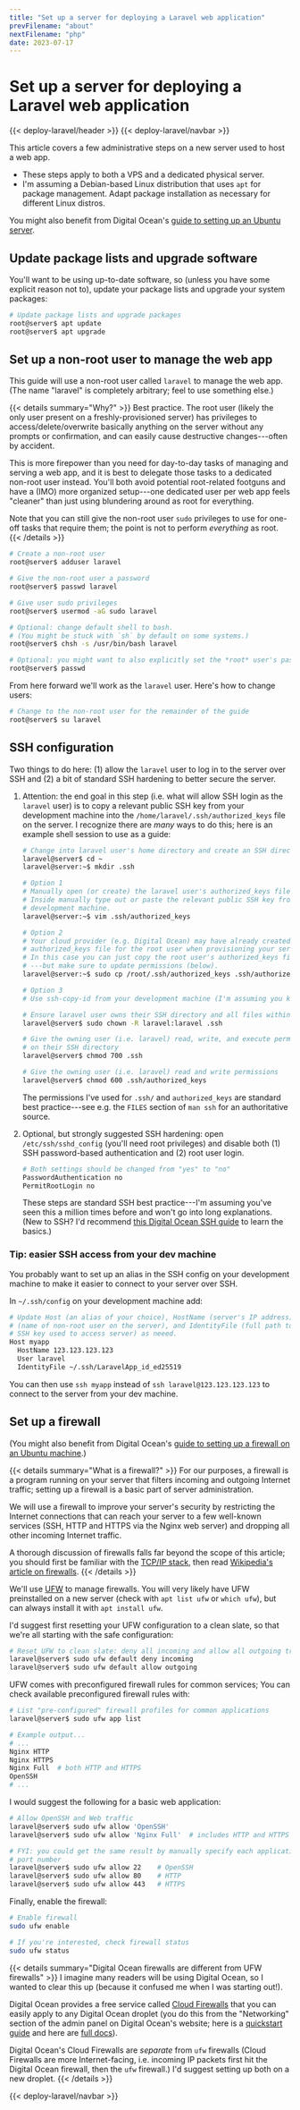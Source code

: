 ```yaml
---
title: "Set up a server for deploying a Laravel web application"
prevFilename: "about"
nextFilename: "php"
date: 2023-07-17
---
```


# Set up a server for deploying a Laravel web application

{{< deploy-laravel/header >}}
{{< deploy-laravel/navbar >}}

This article covers a few administrative steps on a new server used to host a web app.

- These steps apply to both a VPS and a dedicated physical server.
- I'm assuming a Debian-based Linux distribution that uses `apt` for package management.
  Adapt package installation as necessary for different Linux distros.

You might also benefit from Digital Ocean's [guide to setting up an Ubuntu server]( https://www.digitalocean.com/community/tutorials/initial-server-setup-with-ubuntu-22-04).

## Update package lists and upgrade software

You'll want to be using up-to-date software, so (unless you have some explicit reason not to), update your package lists and upgrade your system packages:

```bash
# Update package lists and upgrade packages
root@server$ apt update
root@server$ apt upgrade
```

## Set up a non-root user to manage the web app

This guide will use a non-root user called `laravel` to manage the web app.
(The name "laravel" is completely arbitrary; feel to use something else.)

{{< details summary="Why?" >}}
Best practice.
The root user (likely the only user present on a freshly-provisioned server) has privileges to access/delete/overwrite basically anything on the server without any prompts or confirmation, and can easily cause destructive changes---often by accident.

This is more firepower than you need for day-to-day tasks of managing and serving a web app, and it is best to delegate those tasks to a dedicated non-root user instead.
You'll both avoid potential root-related footguns and have a (IMO) more organized setup---one dedicated user per web app feels "cleaner" than just using blundering around as root for everything.

Note that you can still give the non-root user `sudo` privileges to use for one-off tasks that require them; the point is not to perform *everything* as root.
{{< /details >}}

```bash
# Create a non-root user
root@server$ adduser laravel

# Give the non-root user a password
root@server$ passwd laravel

# Give user sudo privileges
root@server$ usermod -aG sudo laravel

# Optional: change default shell to bash.
# (You might be stuck with `sh` by default on some systems.)
root@server$ chsh -s /usr/bin/bash laravel

# Optional: you might want to also explicitly set the *root* user's password 
root@server$ passwd
```

From here forward we'll work as the `laravel` user.
Here's how to change users:

```bash
# Change to the non-root user for the remainder of the guide
root@server$ su laravel
```

## SSH configuration

Two things to do here: (1) allow the `laravel` user to log in to the server over SSH and (2) a bit of standard SSH hardening to better secure the server.

1. Attention: the end goal in this step (i.e. what will allow SSH login as the `laravel` user) is to copy a relevant public SSH key from your development machine into the `/home/laravel/.ssh/authorized_keys` file on the server.
   I recognize there are *many* ways to do this; here is an example shell session to use as a guide:

   ```bash
   # Change into laravel user's home directory and create an SSH directory
   laravel@server$ cd ~
   laravel@server:~$ mkdir .ssh

   # Option 1
   # Manually open (or create) the laravel user's authorized_keys file.
   # Inside manually type out or paste the relevant public SSH key from your
   # development machine.
   laravel@server:~$ vim .ssh/authorized_keys

   # Option 2
   # Your cloud provider (e.g. Digital Ocean) may have already created an
   # authorized_keys file for the root user when provisioning your server.
   # In this case you can just copy the root user's authorized_keys file---
   # ---but make sure to update permissions (below).
   laravel@server:~$ sudo cp /root/.ssh/authorized_keys .ssh/authorized_keys

   # Option 3
   # Use ssh-copy-id from your development machine (I'm assuming you know how)

   # Ensure laravel user owns their SSH directory and all files within
   laravel@server$ sudo chown -R laravel:laravel .ssh

   # Give the owning user (i.e. laravel) read, write, and execute permissions
   # on their SSH directory
   laravel@server$ chmod 700 .ssh

   # Give the owning user (i.e. laravel) read and write permissions 
   laravel@server$ chmod 600 .ssh/authorized_keys
   ```

   The permissions I've used for `.ssh/` and `authorized_keys` are standard best practice---see e.g. the `FILES` section of `man ssh` for an authoritative source.

1. Optional, but strongly suggested SSH hardening: open `/etc/ssh/sshd_config` (you'll need root privileges) and disable both (1) SSH password-based authentication and (2) root user login.

   ```bash
   # Both settings should be changed from "yes" to "no"
   PasswordAuthentication no
   PermitRootLogin no
   ```
   
   These steps are standard SSH best practice---I'm assuming you've seen this a million times before and won't go into long explanations.
   (New to SSH? I'd recommend [this Digital Ocean SSH guide](https://www.digitalocean.com/community/tutorials/how-to-configure-ssh-key-based-authentication-on-a-linux-server) to learn the basics.)

### Tip: easier SSH access from your dev machine

You probably want to set up an alias in the SSH config on your development machine to make it easier to connect to your server over SSH.

In `~/.ssh/config` on your development machine add:

```bash
# Update Host (an alias of your choice), HostName (server's IP address), User
# (name of non-root user on the server), and IdentityFile (full path to private
# SSH key used to access server) as neeed.
Host myapp
  HostName 123.123.123.123
  User laravel
  IdentityFile ~/.ssh/LaravelApp_id_ed25519
```

You can then use `ssh myapp` instead of `ssh laravel@123.123.123.123` to connect to the server from your dev machine.

## Set up a firewall

(You might also benefit from Digital Ocean's [guide to setting up a firewall on an Ubuntu machine](https://www.digitalocean.com/community/tutorials/how-to-set-up-a-firewall-with-ufw-on-ubuntu-22-04).)

{{< details summary="What is a firewall?" >}}
For our purposes, a firewall is a program running on your server that filters incoming and outgoing Internet traffic; setting up a firewall is a basic part of server administration.

We will use a firewall to improve your server's security by restricting the Internet connections that can reach your server to a few well-known services (SSH, HTTP and HTTPS via the Nginx web server) and dropping all other incoming Internet traffic.

A thorough discussion of firewalls falls far beyond the scope of this article; you should first be familiar with the [TCP/IP stack](https://en.wikipedia.org/wiki/Internet_protocol_suite), then read [Wikipedia's article on firewalls](https://en.wikipedia.org/wiki/Firewall_(computing)).
{{< /details >}}

We'll use [UFW](https://en.wikipedia.org/wiki/Uncomplicated_Firewall) to manage firewalls.
You will very likely have UFW preinstalled on a new server (check with `apt list ufw` or `which ufw`), but can always install it with `apt install ufw`.

I'd suggest first resetting your UFW configuration to a clean slate, so that we're all starting with the safe configuration:

```bash
# Reset UFW to clean slate: deny all incoming and allow all outgoing traffic
laravel@server$ sudo ufw default deny incoming
laravel@server$ sudo ufw default allow outgoing
```

UFW comes with preconfigured firewall rules for common services;
You can check available preconfigured firewall rules with:

```bash
# List "pre-configured" firewall profiles for common applications
laravel@server$ sudo ufw app list

# Example output...
# ...
Nginx HTTP
Nginx HTTPS
Nginx Full  # both HTTP and HTTPS
OpenSSH
# ...
```

I would suggest the following for a basic web application:

```bash
# Allow OpenSSH and Web traffic
laravel@server$ sudo ufw allow 'OpenSSH'
laravel@server$ sudo ufw allow 'Nginx Full'  # includes HTTP and HTTPS

# FYI: you could get the same result by manually specify each application's
# port number
laravel@server$ sudo ufw allow 22    # OpenSSH
laravel@server$ sudo ufw allow 80    # HTTP
laravel@server$ sudo ufw allow 443   # HTTPS
```

Finally, enable the firewall:

```bash
# Enable firewall
sudo ufw enable

# If you're interested, check firewall status
sudo ufw status
```

{{< details summary="Digital Ocean firewalls are different from UFW firewalls" >}}
I imagine many readers will be using Digital Ocean, so I wanted to clear this up (because it confused me when I was starting out!).

Digital Ocean provides a free service called [Cloud Firewalls](https://docs.digitalocean.com/products/networking/firewalls/) that you can easily apply to any Digital Ocean droplet (you do this from the "Networking" section of the admin panel on Digital Ocean's website; here is a [quickstart guide](https://docs.digitalocean.com/products/networking/firewalls/quickstart/) and here are [full docs](https://docs.digitalocean.com/products/networking/firewalls/)).

Digital Ocean's Cloud Firewalls are *separate* from `ufw` firewalls (Cloud Firewalls are more Internet-facing, i.e. incoming IP packets first hit the Digital Ocean firewall, then the `ufw` firewall.)
I'd suggest setting up both on a new droplet.
{{< /details >}}

{{< deploy-laravel/navbar >}}
